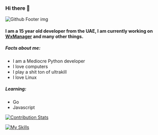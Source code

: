 ### Hi there 👋

![Github Footer img](https://github.githubassets.com/images/modules/site/home/footer-illustration.webp)

#### I am a 15 year old developer from the UAE, I am currently working on [WxManager](http://github.com/wxmanager) and many other things.
##### Facts about me:
- I am a Mediocre Python developer
- I love computers
- I play a shit ton of ultrakill
- I love Linux

##### Learning:
- Go
- Javascript

[![Contribution Stats](https://github-contribution-stats.vercel.app/api/?username=planetjunkie)](https://github.com/LordDashMe/github-contribution-stats/)

[![My Skills](https://skillicons.dev/icons?i=py,linux,html,md,vscode,figma,qt,godot&perline=4)](https://skillicons.dev)



